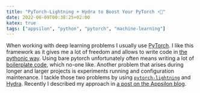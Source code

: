 ```yaml
---
title: "PyTorch-Lightning + Hydra to Boost Your PyTorch ⚡🐉"
date: 2022-06-09T00:38:25+02:00
katex: true
tags: ["appsilon", "python", "pytorch", "machine-learning"]
---
```


When working with deep learning problems I usually use [PyTorch](https://pytorch.org/).
I like this framework as it gives me a lot of freedom and allows to write code in [the pythonic way](https://docs.python-guide.org/writing/style/).
Using bare pytorch unfortunately often means writing a lot of [boilerplate code](https://en.wikipedia.org/wiki/Boilerplate_code), which no-one like.
Another problem that arises during longer and larger projects is experiments running and configuration maintenance.
I tackle those two problems by using [`pytorch-lightning`](https://www.pytorchlightning.ai/) and [Hydra](https://hydra.cc/).
Recently I described my approach in [a post on the Appsilon blog](https://appsilon.com/pytorch-lightning-hydra-templates-in-machine-learning/).

